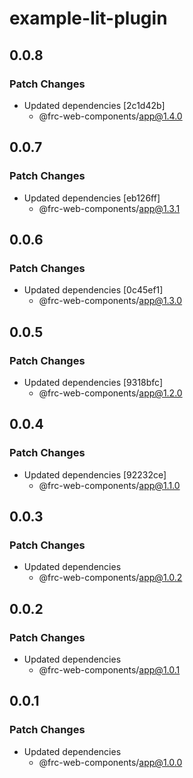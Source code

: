 # example-lit-plugin

## 0.0.8

### Patch Changes

- Updated dependencies [2c1d42b]
  - @frc-web-components/app@1.4.0

## 0.0.7

### Patch Changes

- Updated dependencies [eb126ff]
  - @frc-web-components/app@1.3.1

## 0.0.6

### Patch Changes

- Updated dependencies [0c45ef1]
  - @frc-web-components/app@1.3.0

## 0.0.5

### Patch Changes

- Updated dependencies [9318bfc]
  - @frc-web-components/app@1.2.0

## 0.0.4

### Patch Changes

- Updated dependencies [92232ce]
  - @frc-web-components/app@1.1.0

## 0.0.3

### Patch Changes

- Updated dependencies
  - @frc-web-components/app@1.0.2

## 0.0.2

### Patch Changes

- Updated dependencies
  - @frc-web-components/app@1.0.1

## 0.0.1

### Patch Changes

- Updated dependencies
  - @frc-web-components/app@1.0.0
